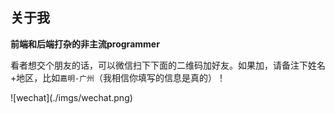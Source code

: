 ## 关于我

**前端和后端打杂的非主流programmer**

看者想交个朋友的话，可以微信扫下下面的二维码加好友。如果加，请备注下姓名+地区，比如`嘉明-广州`（我相信你填写的信息是真的）！

<div style="align: center">![wechat](./imgs/wechat.png)</div>


